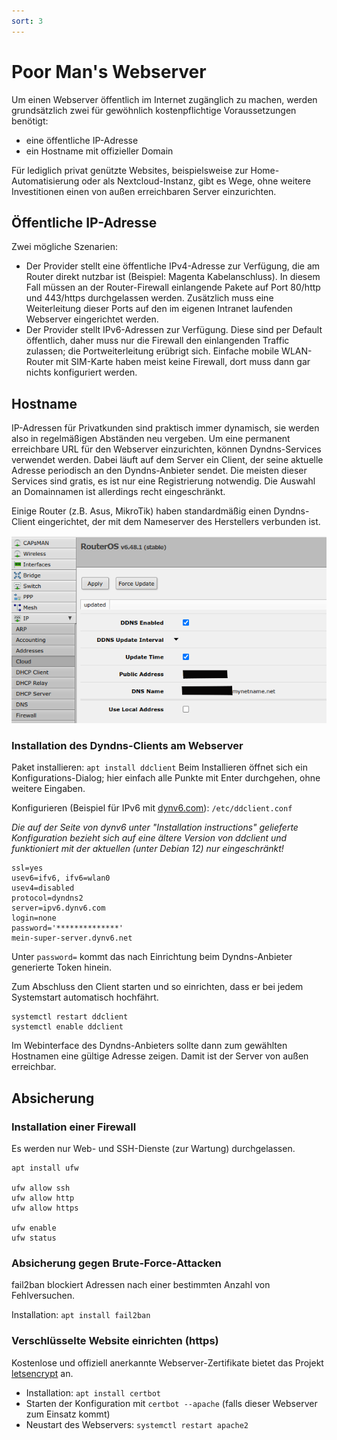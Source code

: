 ```yaml
---
sort: 3
---
```


# Poor Man's Webserver

Um einen Webserver öffentlich im Internet zugänglich zu machen, werden grundsätzlich zwei für gewöhnlich kostenpflichtige Voraussetzungen benötigt:
- eine öffentliche IP-Adresse
- ein Hostname mit offizieller Domain

Für lediglich privat genützte Websites, beispielsweise zur Home-Automatisierung oder als Nextcloud-Instanz, gibt es Wege, ohne weitere Investitionen einen von außen erreichbaren Server einzurichten.

## Öffentliche IP-Adresse
Zwei mögliche Szenarien:
- Der Provider stellt eine öffentliche IPv4-Adresse zur Verfügung, die am Router direkt nutzbar ist (Beispiel: Magenta Kabelanschluss). In diesem Fall müssen an der Router-Firewall einlangende Pakete auf Port 80/http und 443/https durchgelassen werden. Zusätzlich muss eine Weiterleitung dieser Ports auf den im eigenen Intranet laufenden Webserver eingerichtet werden.
- Der Provider stellt IPv6-Adressen zur Verfügung. Diese sind per Default öffentlich, daher muss nur die Firewall den einlangenden Traffic zulassen; die Portweiterleitung erübrigt sich. Einfache mobile WLAN-Router mit SIM-Karte haben meist keine Firewall, dort muss dann gar nichts konfiguriert werden.

## Hostname
IP-Adressen für Privatkunden sind praktisch immer dynamisch, sie werden also in regelmäßigen Abständen neu vergeben. Um eine permanent erreichbare URL für den Webserver einzurichten, können Dyndns-Services verwendet werden. Dabei läuft auf dem Server ein Client, der seine aktuelle Adresse periodisch an den Dyndns-Anbieter sendet. Die meisten dieser Services sind gratis, es ist nur eine Registrierung notwendig. Die Auswahl an Domainnamen ist allerdings recht eingeschränkt.

Einige Router (z.B. Asus, MikroTik) haben standardmäßig einen Dyndns-Client eingerichtet, der mit dem Nameserver des Herstellers verbunden ist.

![Einstellung im Web-Admin-Interface](ddns-router.png)

### Installation des Dyndns-Clients am Webserver
Paket installieren: `apt install ddclient` Beim Installieren öffnet sich ein Konfigurations-Dialog; hier einfach alle Punkte mit Enter durchgehen, ohne weitere Eingaben.

Konfigurieren (Beispiel für IPv6 mit [dynv6.com](https://dynv6.com)): `/etc/ddclient.conf`

*Die auf der Seite von dynv6 unter "Installation instructions" gelieferte Konfiguration bezieht sich auf eine ältere Version von ddclient und funktioniert mit der aktuellen (unter Debian 12) nur eingeschränkt!*

```
ssl=yes
usev6=ifv6, ifv6=wlan0
usev4=disabled
protocol=dyndns2 
server=ipv6.dynv6.com 
login=none 
password='**************' 
mein-super-server.dynv6.net

```
Unter `password=` kommt das nach Einrichtung beim Dyndns-Anbieter generierte Token hinein.

Zum Abschluss den Client starten und  so einrichten, dass er bei jedem Systemstart automatisch hochfährt. 
```
systemctl restart ddclient
systemctl enable ddclient
```

Im Webinterface des Dyndns-Anbieters sollte dann zum gewählten Hostnamen eine gültige Adresse zeigen. Damit ist der Server von außen erreichbar.

## Absicherung
### Installation einer Firewall
Es werden nur Web- und SSH-Dienste (zur Wartung) durchgelassen.
  
```
apt install ufw

ufw allow ssh
ufw allow http
ufw allow https

ufw enable
ufw status
```
### Absicherung gegen Brute-Force-Attacken
fail2ban blockiert Adressen nach einer bestimmten Anzahl von Fehlversuchen.

Installation: `apt install fail2ban`

### Verschlüsselte Website einrichten (https)
Kostenlose und offiziell anerkannte Webserver-Zertifikate bietet das Projekt [letsencrypt](https://letsencrypt.org/) an. 
- Installation: `apt install certbot`
- Starten der Konfiguration mit `certbot --apache` (falls dieser Webserver zum Einsatz kommt)
- Neustart des Webservers: `systemctl restart apache2`




